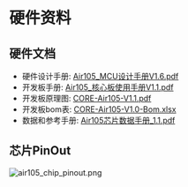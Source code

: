 # 硬件资料


## 硬件文档

* 硬件设计手册: [Air105_MCU设计手册V1.6.pdf](http://cdndownload.openluat.com/disk/soc/air105/Air105_MCU%E8%AE%BE%E8%AE%A1%E6%89%8B%E5%86%8CV1.6.pdf)
* 开发板手册: [Air105_核心板使用手册V1.1.pdf](https://cdn.openluat-luatcommunity.openluat.com/attachment/20220303111656608_Air105%20核心板使用手册V1.1.pdf)
* 开发板原理图: [CORE-Air105-V1.1.pdf](https://cdn.openluat-luatcommunity.openluat.com/attachment/20220110133139675_CORE-Air105-V1.1.pdf)
* 开发板bom表: [CORE-Air105-V1.0-Bom.xlsx](https://cdn.openluat-luatcommunity.openluat.com/attachment/20220109114039040_CORE-Air105-V1.0-Bom.xlsx)
* 数据和参考手册: [Air105芯片数据手册_1.1.pdf](https://cdn.openluat-luatcommunity.openluat.com/attachment/20220114193313925_Air105芯片数据手册_1.1.pdf)

## 芯片PinOut

![air105_chip_pinout.png](https://cdn.openluat-luatcommunity.openluat.com/images/20220329175643778_air105_chip_pinout[1].png)
